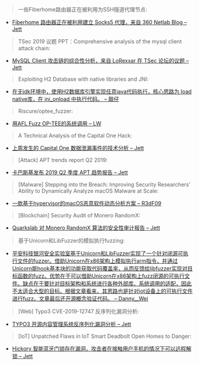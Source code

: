> 一些Fiberhome路由器正在被利用为SSH隧道代理节点: 


* [Fiberhome 路由器正在被利用建立 Socks5 代理，来自 360 Netlab Blog – Jett](https://blog.netlab.360.com/some-fiberhome-routers-are-being-utilized-as-ssh-tunneling-proxy-nodes/)



> TSec 2019 议题 PPT：Comprehensive analysis of the mysql client attack chain: 


* [MySQL Client 攻击链的综合性分析，来自 LoRexxar 在 TSec 论坛的议题 – Jett](https://paper.seebug.org/998/)



> Exploiting H2 Database with native libraries and JNI: 


* [在无jdk环境中，使用H2数据库引擎实现任意java代码执行，核心思路为 load native库，在 jni_onload 中执行代码。 – 靓仔](https://codewhitesec.blogspot.com/2019/08/exploit-h2-database-native-libraries-jni.html)



> Riscure/optee_fuzzer: 


* [用AFL Fuzz OP-TEE的系统调用 – LW](https://github.com/Riscure/optee_fuzzer)



> A Technical Analysis of the Capital One Hack: 


* [上周发生的 Capital One 数据泄漏事件的技术分析 – Jett](https://blog.cloudsploit.com/a-technical-analysis-of-the-capital-one-hack-a9b43d7c8aea?gi=6e30347d265d)



> [Attack] APT trends report Q2 2019: 


* [卡巴斯基发布 2019 Q2 季度 APT 趋势报告 – Jett](https://securelist.com/apt-trends-report-q2-2019/91897/)



> [Malware] Stepping into the Breach: Improving Security Researchers’ Ability to Dynamically Analyze macOS Malware at Scale: 


* [一款基于hypervisor的macOS恶意软件动态分析方案 – R3dF09](https://www.vmray.com/cyber-security-blog/stepping-into-the-breach-improving-dynamic-analysis-macos-malware/)



> [Blockchain] Security Audit of Monero RandomX: 


* [Quarkslab 对 Monero RandomX 算法的安全性审计报告 – Jett](http://blog.quarkslab.com/security-audit-of-monero-randomx.html)



> 基于Unicorn和LibFuzzer的模拟执行fuzzing: 


* [平安科技银河安全实验室基于Unicorn和LibFuzzer实现了一个针对闭源可执行文件的fuzzer。借助Unicorn在x86架构上模拟执行arm指令，并通过Unicorn能hook基本块的功能获取代码覆盖率，从而反馈给libfuzzer实现对目标函数的fuzz。优势在于可以借助Unicorn在x86架构上fuzz闭源的可执行文件。缺点在于要针对目标架构和系统进行各种外部库、系统调用的适配，因此不太适合大型的目标。根据文章看来，其思路也是针对iot设备上的可执行文件进行fuzz。文章最后还开源概念验证代码。 – Danny__Wei](https://galaxylab.com.cn/%e5%9f%ba%e4%ba%8eunicorn%e5%92%8clibfuzzer%e7%9a%84%e6%a8%a1%e6%8b%9f%e6%89%a7%e8%a1%8cfuzzing/)



> [Web] Typo3 CVE-2019-12747 反序列化漏洞分析: 


* [TYPO3 开源内容管理系统反序列化漏洞分析 – Jett](https://paper.seebug.org/996/)



> [IoT] Unpatched Flaws in IoT Smart Deadbolt Open Homes to Danger: 


* [Hickory 智能蓝牙门锁存在漏洞，攻击者在接触用户手机的情况下可以远程解锁 – Jett](https://threatpost.com/unpatched-flaws-in-iot-smart-deadbolt-open-homes-to-danger/146871/)